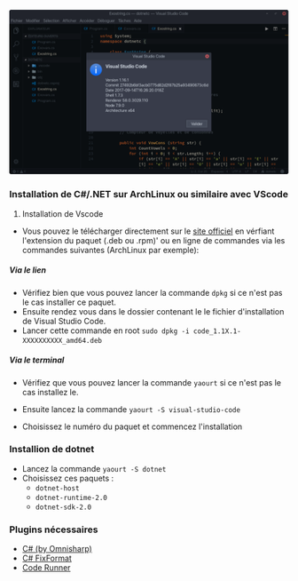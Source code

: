 ![about vscode](pics/pic1.png)

### Installation de C#/.NET sur ArchLinux ou similaire avec VScode


1. Installation de Vscode 
* Vous pouvez le télécharger directement sur le [site officiel](https://code.visualstudio.com/) en vérfiant l'extension du paquet (.deb ou .rpm)'
ou en ligne de commandes via les commandes suivantes (ArchLinux par exemple):

##### Via le lien 
* Vérifiez bien que vous pouvez lancer la commande `dpkg` si ce n'est pas le cas installer ce paquet.
* Ensuite rendez vous dans le dossier contenant le le fichier d'installation de Visual Studio Code.
* Lancer cette commande en root ``sudo dpkg -i code_1.1X.1-XXXXXXXXXX_amd64.deb``

##### Via le terminal 
* Vérifiez que vous pouvez lancer la commande ``yaourt`` si ce n'est pas le cas installez le.
* Ensuite lancez la commande ``yaourt -S visual-studio-code``

* Choisissez le numéro du paquet et commencez l'installation

### Installion de dotnet

* Lancez la commande ``yaourt -S dotnet``
* Choisissez ces paquets : 
  * ``dotnet-host``
  * ``dotnet-runtime-2.0``
  * ``dotnet-sdk-2.0``
  
  
### Plugins nécessaires
* [C# (by Omnisharp)](https://marketplace.visualstudio.com/items?itemName=ms-vscode.csharp)
* [C# FixFormat](https://marketplace.visualstudio.com/items?itemName=Leopotam.csharpfixformat)
* [Code Runner](https://marketplace.visualstudio.com/items?itemName=formulahendry.code-runner)